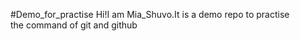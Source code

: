 
#Demo_for_practise
Hi!I am Mia_Shuvo.It is a demo repo to practise<br> the command of git and github
